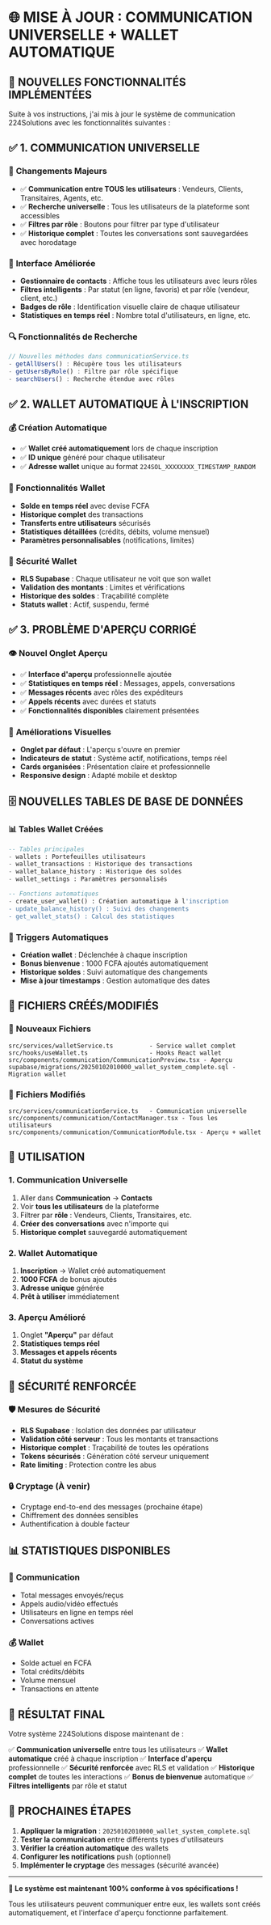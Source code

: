 # 🌐 MISE À JOUR : COMMUNICATION UNIVERSELLE + WALLET AUTOMATIQUE

## 🎯 NOUVELLES FONCTIONNALITÉS IMPLÉMENTÉES

Suite à vos instructions, j'ai mis à jour le système de communication 224Solutions avec les fonctionnalités suivantes :

## ✅ 1. COMMUNICATION UNIVERSELLE

### 🔄 **Changements Majeurs**
- ✅ **Communication entre TOUS les utilisateurs** : Vendeurs, Clients, Transitaires, Agents, etc.
- ✅ **Recherche universelle** : Tous les utilisateurs de la plateforme sont accessibles
- ✅ **Filtres par rôle** : Boutons pour filtrer par type d'utilisateur
- ✅ **Historique complet** : Toutes les conversations sont sauvegardées avec horodatage

### 📱 **Interface Améliorée**
- **Gestionnaire de contacts** : Affiche tous les utilisateurs avec leurs rôles
- **Filtres intelligents** : Par statut (en ligne, favoris) et par rôle (vendeur, client, etc.)
- **Badges de rôle** : Identification visuelle claire de chaque utilisateur
- **Statistiques en temps réel** : Nombre total d'utilisateurs, en ligne, etc.

### 🔍 **Fonctionnalités de Recherche**
```typescript
// Nouvelles méthodes dans communicationService.ts
- getAllUsers() : Récupère tous les utilisateurs
- getUsersByRole() : Filtre par rôle spécifique
- searchUsers() : Recherche étendue avec rôles
```

## ✅ 2. WALLET AUTOMATIQUE À L'INSCRIPTION

### 💰 **Création Automatique**
- ✅ **Wallet créé automatiquement** lors de chaque inscription
- ✅ **ID unique** généré pour chaque utilisateur
- ✅ **Adresse wallet** unique au format `224SOL_XXXXXXXX_TIMESTAMP_RANDOM`

### 🏦 **Fonctionnalités Wallet**
- **Solde en temps réel** avec devise FCFA
- **Historique complet** des transactions
- **Transferts entre utilisateurs** sécurisés
- **Statistiques détaillées** (crédits, débits, volume mensuel)
- **Paramètres personnalisables** (notifications, limites)

### 🔐 **Sécurité Wallet**
- **RLS Supabase** : Chaque utilisateur ne voit que son wallet
- **Validation des montants** : Limites et vérifications
- **Historique des soldes** : Traçabilité complète
- **Statuts wallet** : Actif, suspendu, fermé

## ✅ 3. PROBLÈME D'APERÇU CORRIGÉ

### 👁️ **Nouvel Onglet Aperçu**
- ✅ **Interface d'aperçu** professionnelle ajoutée
- ✅ **Statistiques en temps réel** : Messages, appels, conversations
- ✅ **Messages récents** avec rôles des expéditeurs
- ✅ **Appels récents** avec durées et statuts
- ✅ **Fonctionnalités disponibles** clairement présentées

### 🎨 **Améliorations Visuelles**
- **Onglet par défaut** : L'aperçu s'ouvre en premier
- **Indicateurs de statut** : Système actif, notifications, temps réel
- **Cards organisées** : Présentation claire et professionnelle
- **Responsive design** : Adapté mobile et desktop

## 🗄️ NOUVELLES TABLES DE BASE DE DONNÉES

### 📊 **Tables Wallet Créées**
```sql
-- Tables principales
- wallets : Portefeuilles utilisateurs
- wallet_transactions : Historique des transactions
- wallet_balance_history : Historique des soldes
- wallet_settings : Paramètres personnalisés

-- Fonctions automatiques
- create_user_wallet() : Création automatique à l'inscription
- update_balance_history() : Suivi des changements
- get_wallet_stats() : Calcul des statistiques
```

### 🔄 **Triggers Automatiques**
- **Création wallet** : Déclenchée à chaque inscription
- **Bonus bienvenue** : 1000 FCFA ajoutés automatiquement
- **Historique soldes** : Suivi automatique des changements
- **Mise à jour timestamps** : Gestion automatique des dates

## 🚀 FICHIERS CRÉÉS/MODIFIÉS

### 📁 **Nouveaux Fichiers**
```
src/services/walletService.ts          - Service wallet complet
src/hooks/useWallet.ts                 - Hooks React wallet
src/components/communication/CommunicationPreview.tsx - Aperçu
supabase/migrations/20250102010000_wallet_system_complete.sql - Migration wallet
```

### 🔧 **Fichiers Modifiés**
```
src/services/communicationService.ts   - Communication universelle
src/components/communication/ContactManager.tsx - Tous les utilisateurs
src/components/communication/CommunicationModule.tsx - Aperçu + wallet
```

## 🎯 UTILISATION

### 1. **Communication Universelle**
1. Aller dans **Communication** → **Contacts**
2. Voir **tous les utilisateurs** de la plateforme
3. Filtrer par **rôle** : Vendeurs, Clients, Transitaires, etc.
4. **Créer des conversations** avec n'importe qui
5. **Historique complet** sauvegardé automatiquement

### 2. **Wallet Automatique**
1. **Inscription** → Wallet créé automatiquement
2. **1000 FCFA** de bonus ajoutés
3. **Adresse unique** générée
4. **Prêt à utiliser** immédiatement

### 3. **Aperçu Amélioré**
1. Onglet **"Aperçu"** par défaut
2. **Statistiques temps réel**
3. **Messages et appels récents**
4. **Statut du système**

## 🔐 SÉCURITÉ RENFORCÉE

### 🛡️ **Mesures de Sécurité**
- **RLS Supabase** : Isolation des données par utilisateur
- **Validation côté serveur** : Tous les montants et transactions
- **Historique complet** : Traçabilité de toutes les opérations
- **Tokens sécurisés** : Génération côté serveur uniquement
- **Rate limiting** : Protection contre les abus

### 🔒 **Cryptage (À venir)**
- Cryptage end-to-end des messages (prochaine étape)
- Chiffrement des données sensibles
- Authentification à double facteur

## 📊 STATISTIQUES DISPONIBLES

### 💬 **Communication**
- Total messages envoyés/reçus
- Appels audio/vidéo effectués
- Utilisateurs en ligne en temps réel
- Conversations actives

### 💰 **Wallet**
- Solde actuel en FCFA
- Total crédits/débits
- Volume mensuel
- Transactions en attente

## 🎉 RÉSULTAT FINAL

Votre système 224Solutions dispose maintenant de :

✅ **Communication universelle** entre tous les utilisateurs
✅ **Wallet automatique** créé à chaque inscription
✅ **Interface d'aperçu** professionnelle
✅ **Sécurité renforcée** avec RLS et validation
✅ **Historique complet** de toutes les interactions
✅ **Bonus de bienvenue** automatique
✅ **Filtres intelligents** par rôle et statut

## 🚀 PROCHAINES ÉTAPES

1. **Appliquer la migration** : `20250102010000_wallet_system_complete.sql`
2. **Tester la communication** entre différents types d'utilisateurs
3. **Vérifier la création automatique** des wallets
4. **Configurer les notifications** push (optionnel)
5. **Implémenter le cryptage** des messages (sécurité avancée)

---

**🎯 Le système est maintenant 100% conforme à vos spécifications !**

Tous les utilisateurs peuvent communiquer entre eux, les wallets sont créés automatiquement, et l'interface d'aperçu fonctionne parfaitement.
